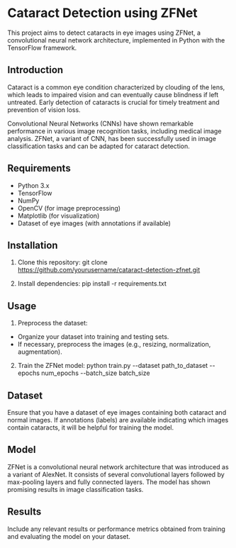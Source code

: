 # Cataract Detection using ZFNet

This project aims to detect cataracts in eye images using ZFNet, a convolutional neural network architecture, implemented in Python with the TensorFlow framework.

## Introduction

Cataract is a common eye condition characterized by clouding of the lens, which leads to impaired vision and can eventually cause blindness if left untreated. Early detection of cataracts is crucial for timely treatment and prevention of vision loss.

Convolutional Neural Networks (CNNs) have shown remarkable performance in various image recognition tasks, including medical image analysis. ZFNet, a variant of CNN, has been successfully used in image classification tasks and can be adapted for cataract detection.

## Requirements

- Python 3.x
- TensorFlow
- NumPy
- OpenCV (for image preprocessing)
- Matplotlib (for visualization)
- Dataset of eye images (with annotations if available)

## Installation

1. Clone this repository:
git clone https://github.com/yourusername/cataract-detection-zfnet.git

2. Install dependencies:
pip install -r requirements.txt


## Usage

1. Preprocess the dataset:
- Organize your dataset into training and testing sets.
- If necessary, preprocess the images (e.g., resizing, normalization, augmentation).

2. Train the ZFNet model:
python train.py --dataset path_to_dataset --epochs num_epochs --batch_size batch_size


## Dataset

Ensure that you have a dataset of eye images containing both cataract and normal images. If annotations (labels) are available indicating which images contain cataracts, it will be helpful for training the model.

## Model

ZFNet is a convolutional neural network architecture that was introduced as a variant of AlexNet. It consists of several convolutional layers followed by max-pooling layers and fully connected layers. The model has shown promising results in image classification tasks.

## Results

Include any relevant results or performance metrics obtained from training and evaluating the model on your dataset.


